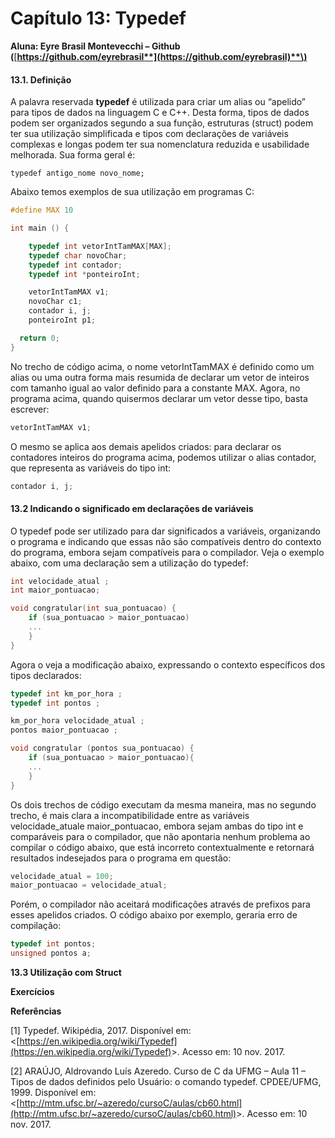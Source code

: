 # **Capítulo 13: Typedef**

**Aluna: Eyre Brasil Montevecchi – Github \(**[**https://github.com/eyrebrasil**](https://github.com/eyrebrasil)**\)**

#### **13.1. Definição**

A palavra reservada **typedef** é utilizada para criar um alias ou “apelido” para tipos de dados na linguagem C e C++. Desta forma, tipos de dados podem ser organizados segundo a sua função, estruturas \(struct\) podem ter sua utilização simplificada e tipos com declarações de variáveis complexas e longas podem ter sua nomenclatura reduzida e usabilidade melhorada. Sua forma geral é:

`typedef antigo_nome novo_nome;`

Abaixo temos exemplos de sua utilização em programas C:

```c
#define MAX 10

int main () {

    typedef int vetorIntTamMAX[MAX];
    typedef char novoChar;
    typedef int contador;
    typedef int *ponteiroInt;

    vetorIntTamMAX v1;
    novoChar c1;
    contador i, j;
    ponteiroInt p1;

  return 0;
}
```

No trecho de código acima, o nome vetorIntTamMAX é definido como um alias ou uma outra forma mais resumida de declarar um vetor de inteiros com tamanho igual ao valor definido para a constante MAX. Agora, no programa acima, quando quisermos declarar um vetor desse tipo, basta escrever:

```c
vetorIntTamMAX v1;
```

O mesmo se aplica aos demais apelidos criados: para declarar os contadores inteiros do programa acima, podemos utilizar o alias contador, que representa as variáveis do tipo int:

```c
contador i, j;
```

#### **13.2 Indicando o significado em declarações de variáveis**

O typedef pode ser utilizado para dar significados a variáveis, organizando o programa e indicando que essas não são compatíveis dentro do contexto do programa, embora sejam compatíveis para o compilador. Veja o exemplo abaixo, com uma declaração sem a utilização do typedef:

```c
int velocidade_atual ;
int maior_pontuacao;

void congratular(int sua_pontuacao) {
    if (sua_pontuacao > maior_pontuacao)
    ...
    }
}
```

Agora o veja a modificação abaixo, expressando o contexto específicos dos tipos declarados:

```c
typedef int km_por_hora ;
typedef int pontos ;

km_por_hora velocidade_atual ;  
pontos maior_pontuacao ;       

void congratular (pontos sua_pontuacao) {
    if (sua_pontuacao > maior_pontuacao){
	...
    }
}
```

Os dois trechos de código executam da mesma maneira, mas no segundo trecho, é mais clara a incompatibilidade entre as variáveis velocidade\_atuale maior\_pontuacao, embora sejam ambas do tipo int e comparáveis para o compilador, que não apontaria nenhum problema ao compilar o código abaixo, que está incorreto contextualmente e retornará resultados indesejados para o programa em questão:

```c
velocidade_atual = 100;
maior_pontuacao = velocidade_atual;
```

Porém, o compilador não aceitará modificações através de prefixos para esses apelidos criados. O código abaixo por exemplo, geraria erro de compilação:

```c
typedef int pontos;
unsigned pontos a;
```

**13.3 Utilização com Struct**

**Exercícios**

**Referências**

\[1\] Typedef. Wikipédia, 2017. Disponível em: &lt;[https://en.wikipedia.org/wiki/Typedef](https://en.wikipedia.org/wiki/Typedef)&gt;. Acesso em: 10 nov. 2017.

\[2\] ARAÚJO, Aldrovando Luís Azeredo. Curso de C da UFMG – Aula 11 – Tipos de dados definidos pelo Usuário: o comando typedef. CPDEE/UFMG, 1999. Disponível em: &lt;[http://mtm.ufsc.br/~azeredo/cursoC/aulas/cb60.html](http://mtm.ufsc.br/~azeredo/cursoC/aulas/cb60.html)&gt;. Acesso em: 10 nov. 2017.

